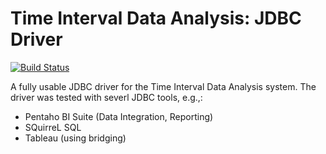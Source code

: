 # Time Interval Data Analysis: JDBC Driver
[![Build Status](https://travis-ci.org/pmeisen/dis-timeintervaldataanalyzer-jdbc.svg?branch=master)](https://travis-ci.org/pmeisen/dis-timeintervaldataanalyzer-jdbc)

A fully usable JDBC driver for the Time Interval Data Analysis system. The driver was tested with severl JDBC tools, e.g.,:
- Pentaho BI Suite (Data Integration, Reporting)
- SQuirreL SQL
- Tableau (using bridging)
